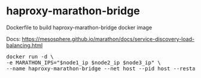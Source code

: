 # haproxy-marathon-bridge
Dockerfile to build haproxy-marathon-bridge docker image

Docs: https://mesosphere.github.io/marathon/docs/service-discovery-load-balancing.html

<pre>
docker run -d \
-e MARATHON_IPS="$node1_ip $node2_ip $node3_ip" \
--name haproxy-marathon-bridge --net host --pid host --restart always indigodatacloud/haproxy-marathon-bridge
</pre>
